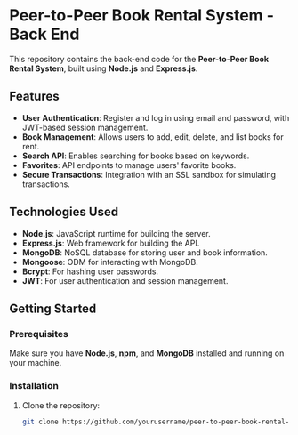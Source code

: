 # Peer-to-Peer Book Rental System - Back End

This repository contains the back-end code for the **Peer-to-Peer Book Rental System**, built using **Node.js** and **Express.js**.

## Features

- **User Authentication**: Register and log in using email and password, with JWT-based session management.
- **Book Management**: Allows users to add, edit, delete, and list books for rent.
- **Search API**: Enables searching for books based on keywords.
- **Favorites**: API endpoints to manage users' favorite books.
- **Secure Transactions**: Integration with an SSL sandbox for simulating transactions.

## Technologies Used

- **Node.js**: JavaScript runtime for building the server.
- **Express.js**: Web framework for building the API.
- **MongoDB**: NoSQL database for storing user and book information.
- **Mongoose**: ODM for interacting with MongoDB.
- **Bcrypt**: For hashing user passwords.
- **JWT**: For user authentication and session management.

## Getting Started

### Prerequisites

Make sure you have **Node.js**, **npm**, and **MongoDB** installed and running on your machine.

### Installation

1. Clone the repository:
   ```bash
   git clone https://github.com/yourusername/peer-to-peer-book-rental-backend.git
   ```
